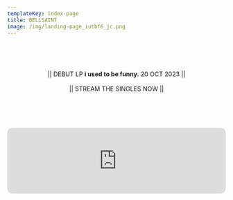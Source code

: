 ```yaml
---
templateKey: index-page
title: BELLSAINT
image: /img/landing-page_iutbf6_jc.png
---
```

<br><br><br><center>|| DEBUT LP <b>i used to be funny.</b> 20 OCT 2023 ||<br><br>|| STREAM THE SINGLES NOW ||</center><br><br><br>

<br><iframe style="border-radius:12px" src="https://open.spotify.com/embed/album/2CpZ1nr7KOatVkFFNZJjxQ?utm_source=generator" width="100%" height="152" frameBorder="0" allowfullscreen="" allow="autoplay; clipboard-write; encrypted-media; fullscreen; picture-in-picture" loading="lazy"></iframe><br><br>
